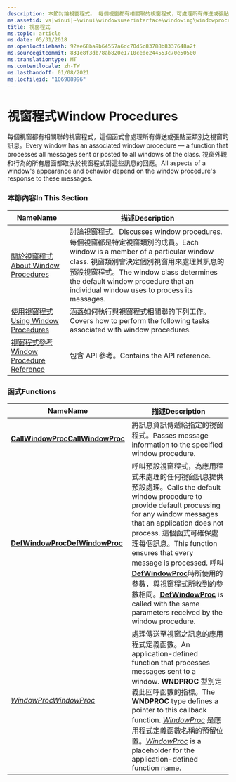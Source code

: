 ```yaml
---
description: 本節討論視窗程式。 每個視窗都有相關聯的視窗程式，可處理所有傳送或張貼至類別之視窗的訊息。
ms.assetid: vs|winui|~\winui\windowsuserinterface\windowing\windowprocedures.htm
title: 視窗程式
ms.topic: article
ms.date: 05/31/2018
ms.openlocfilehash: 92ae68ba9b64557a6dc70d5c83788b8337648a2f
ms.sourcegitcommit: 831e8f3db78ab820e1710cede244553c70e50500
ms.translationtype: MT
ms.contentlocale: zh-TW
ms.lasthandoff: 01/08/2021
ms.locfileid: "106988996"
---
```

# <a name="window-procedures"></a><span data-ttu-id="99a67-104">視窗程式</span><span class="sxs-lookup"><span data-stu-id="99a67-104">Window Procedures</span></span>

<span data-ttu-id="99a67-105">每個視窗都有相關聯的視窗程式，這個函式會處理所有傳送或張貼至類別之視窗的訊息。</span><span class="sxs-lookup"><span data-stu-id="99a67-105">Every window has an associated window procedure — a function that processes all messages sent or posted to all windows of the class.</span></span> <span data-ttu-id="99a67-106">視窗外觀和行為的所有層面都取決於視窗程式對這些訊息的回應。</span><span class="sxs-lookup"><span data-stu-id="99a67-106">All aspects of a window's appearance and behavior depend on the window procedure's response to these messages.</span></span>

### <a name="in-this-section"></a><span data-ttu-id="99a67-107">本節內容</span><span class="sxs-lookup"><span data-stu-id="99a67-107">In This Section</span></span>



| <span data-ttu-id="99a67-108">Name</span><span class="sxs-lookup"><span data-stu-id="99a67-108">Name</span></span>                                                         | <span data-ttu-id="99a67-109">描述</span><span class="sxs-lookup"><span data-stu-id="99a67-109">Description</span></span>                                                                                                                                                                                                    |
|--------------------------------------------------------------|----------------------------------------------------------------------------------------------------------------------------------------------------------------------------------------------------------------|
| [<span data-ttu-id="99a67-110">關於視窗程式</span><span class="sxs-lookup"><span data-stu-id="99a67-110">About Window Procedures</span></span>](about-window-procedures.md)       | <span data-ttu-id="99a67-111">討論視窗程式。</span><span class="sxs-lookup"><span data-stu-id="99a67-111">Discusses window procedures.</span></span> <span data-ttu-id="99a67-112">每個視窗都是特定視窗類別的成員。</span><span class="sxs-lookup"><span data-stu-id="99a67-112">Each window is a member of a particular window class.</span></span> <span data-ttu-id="99a67-113">視窗類別會決定個別視窗用來處理其訊息的預設視窗程式。</span><span class="sxs-lookup"><span data-stu-id="99a67-113">The window class determines the default window procedure that an individual window uses to process its messages.</span></span><br/> |
| [<span data-ttu-id="99a67-114">使用視窗程式</span><span class="sxs-lookup"><span data-stu-id="99a67-114">Using Window Procedures</span></span>](using-window-procedures.md)       | <span data-ttu-id="99a67-115">涵蓋如何執行與視窗程式相關聯的下列工作。</span><span class="sxs-lookup"><span data-stu-id="99a67-115">Covers how to perform the following tasks associated with window procedures.</span></span><br/>                                                                                                                        |
| [<span data-ttu-id="99a67-116">視窗程式參考</span><span class="sxs-lookup"><span data-stu-id="99a67-116">Window Procedure Reference</span></span>](window-procedure-reference.md) | <span data-ttu-id="99a67-117">包含 API 參考。</span><span class="sxs-lookup"><span data-stu-id="99a67-117">Contains the API reference.</span></span><br/>                                                                                                                                                                         |



 

### <a name="functions"></a><span data-ttu-id="99a67-118">函式</span><span class="sxs-lookup"><span data-stu-id="99a67-118">Functions</span></span>



| <span data-ttu-id="99a67-119">Name</span><span class="sxs-lookup"><span data-stu-id="99a67-119">Name</span></span>                                     | <span data-ttu-id="99a67-120">描述</span><span class="sxs-lookup"><span data-stu-id="99a67-120">Description</span></span>                                                                                                                                                                                                                                                                                                   |
|------------------------------------------|---------------------------------------------------------------------------------------------------------------------------------------------------------------------------------------------------------------------------------------------------------------------------------------------------------------|
| [<span data-ttu-id="99a67-121">**CallWindowProc**</span><span class="sxs-lookup"><span data-stu-id="99a67-121">**CallWindowProc**</span></span>](/windows/win32/api/winuser/nf-winuser-callwindowproca) | <span data-ttu-id="99a67-122">將訊息資訊傳遞給指定的視窗程式。</span><span class="sxs-lookup"><span data-stu-id="99a67-122">Passes message information to the specified window procedure.</span></span> <br/>                                                                                                                                                                                                                                     |
| [<span data-ttu-id="99a67-123">**DefWindowProc**</span><span class="sxs-lookup"><span data-stu-id="99a67-123">**DefWindowProc**</span></span>](/windows/desktop/api/winuser/nf-winuser-defwindowproca)   | <span data-ttu-id="99a67-124">呼叫預設視窗程式，為應用程式未處理的任何視窗訊息提供預設處理。</span><span class="sxs-lookup"><span data-stu-id="99a67-124">Calls the default window procedure to provide default processing for any window messages that an application does not process.</span></span> <span data-ttu-id="99a67-125">這個函式可確保處理每個訊息。</span><span class="sxs-lookup"><span data-stu-id="99a67-125">This function ensures that every message is processed.</span></span> <span data-ttu-id="99a67-126">呼叫 [**DefWindowProc**](/windows/desktop/api/winuser/nf-winuser-defwindowproca)時所使用的參數，與視窗程式所收到的參數相同。</span><span class="sxs-lookup"><span data-stu-id="99a67-126">[**DefWindowProc**](/windows/desktop/api/winuser/nf-winuser-defwindowproca) is called with the same parameters received by the window procedure.</span></span> <br/> |
| <span data-ttu-id="99a67-127">[*WindowProc*](/previous-versions/windows/desktop/legacy/ms633573(v=vs.85))</span><span class="sxs-lookup"><span data-stu-id="99a67-127">[*WindowProc*](/previous-versions/windows/desktop/legacy/ms633573(v=vs.85))</span></span>           | <span data-ttu-id="99a67-128">處理傳送至視窗之訊息的應用程式定義函數。</span><span class="sxs-lookup"><span data-stu-id="99a67-128">An application-defined function that processes messages sent to a window.</span></span> <span data-ttu-id="99a67-129">**WNDPROC** 型別定義此回呼函數的指標。</span><span class="sxs-lookup"><span data-stu-id="99a67-129">The **WNDPROC** type defines a pointer to this callback function.</span></span> <span data-ttu-id="99a67-130">[*WindowProc*](/previous-versions/windows/desktop/legacy/ms633573(v=vs.85)) 是應用程式定義函數名稱的預留位置。</span><span class="sxs-lookup"><span data-stu-id="99a67-130">[*WindowProc*](/previous-versions/windows/desktop/legacy/ms633573(v=vs.85)) is a placeholder for the application-defined function name.</span></span> <br/>                                                            |



 

 

 
